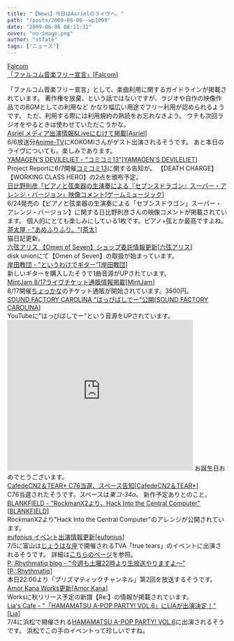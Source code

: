 ```yaml
---
title: "【News】今日はAsrielのライヴへ。"
path: "/posts/2009-06-06--wp1099"
date: "2009-06-06 08:11:31"
cover: "no-image.png"
author: "stfate"
tags: ["ニュース"]
---
```


<style type="text/css">
<!--
p {white-space: pre-wrap};
-->
</style>

<a class="topics" href="http://www.falcom.co.jp/music_use/index.html" target="_blank">Falcom 「ファルコム音楽フリー宣言」</a><span class="junre">[<a href="http://www.falcom.co.jp/" target="_blank">Falcom</a>]</span>
<div class="news">「ファルコム音楽フリー宣言」として、楽曲利用に関するガイドラインが掲載されています。
著作権を放棄、という話ではないですが、ラジオや自作の映像作品でのBGMとしての利用など
かなり幅広い用途でフリー利用が認められるようです。
ただ、利用する際には利用規約の熟読をお忘れなきよう。
ウチも次回ラジオをやるときは使わせていただこうかな。</div>
<a class="topics" href="http://www.asriel.jp/m/" target="_blank">Asriel メディア出演情報&Liveにむけて掲載</a><span class="junre">[<a href="http://www.asriel.jp/m/" target="_blank">Asriel</a>]</span>
<div class="news">6/6放送分<a href="http://www.anime-tv.co.jp/index.html" target="_blank">Anime-TV</a>にKOKOMIさんがゲスト出演されるそうです。
あと本日のライヴについても。楽しみであります。</div>
<a class="topics" href="http://devileliet.gozaru.jp/project_report/report/project_report.html" target="_blank">YAMAGEN'S DEVILELIET - "コミコミ13"</a><span class="junre">[<a href="http://devileliet.gozaru.jp/" target="_blank">YAMAGEN'S DEVILELIET</a>]</span>
<div class="news">Project Reportに6/7開催<a href="http://www.e-comicomi.com/" target="_blank">コミコミ13</a>に関する告知が。
【DEATH CHARGE】【WORKING CLASS HERO】の2点を頒布予定。</div>
<a class="topics" href="http://journal.mycom.co.jp/column/debugaerun/008/" target="_blank"> 日比野則彦「ピアノと弦楽器の生演奏による『セブンスドラゴン』スーパー・アレンジ・バージョン」映像コメント</a><span class="junre">[<a href="" target="_blank">ゲームミュージック</a>]</span>
<div class="news">6/24発売の【ピアノと弦楽器の生演奏による「セブンスドラゴン」スーパー・アレンジ・バージョン】に関する日比野則彦さんの映像コメントが掲載されています。
個人的にとても楽しみにしている1枚です。ピアノ+弦とか最高ですよね。</div>
<a class="topics" href="http://chata.moo.jp/" target="_blank">茶太屋 - "あめふりふり。"</a><span class="junre">[<a href="http://chata.moo.jp/" target="_blank">茶太</a>]</span>
<div class="news">猫日記更新。</div>
<a class="topics" href="http://www.rokugen.net/" target="_blank">六弦アリス 【Omen of Seven】ショップ委託情報更新</a><span class="junre">[<a href="http://www.rokugen.net/" target="_blank">六弦アリス</a>]</span>
<div class="news">disk unionにて【Omen of Seven】の取扱が始まっています。</div>
<a class="topics" href="http://k-kyoudan.s61.xrea.com/" target="_blank">岸田教団 - "というわけでギター"</a><span class="junre">[<a href="http://k-kyoudan.s61.xrea.com/" target="_blank">岸田教団</a>]</span>
<div class="news">新しいギターを購入したそうで1曲音源がUPされています。</div>
<a class="topics" href="http://www.mintjam.net/mj/index.html" target="_blank">MintJam 8/17ライヴチケット通販情報掲載</a><span class="junre">[<a href="http://www.mintjam.net/mj/index.html" target="_blank">MintJam</a>]</span>
<div class="news">8/17開催<a href="http://chokkana.com/pr/index.html" target="_blank">ちょっかな</a>のチケット通販が開始されています。3500円。</div>
<a class="topics" href="http://carolina.web.infoseek.co.jp/" target="_blank">SOUND FACTORY CAROLINA "はっぴばしでー"公開</a><span class="junre">[<a href="http://carolina.web.infoseek.co.jp/" target="_blank">SOUND FACTORY CAROLINA</a>]</span>
<div class="news">YouTubeに"はっぴばしでー"という音源をUPされています。
<object width="425" height="344"><param name="movie" value="http://www.youtube.com/v/BWoucu8AfW0&hl=ja&fs=1&"></param><param name="allowFullScreen" value="true"></param><param name="allowscriptaccess" value="always"></param><embed src="http://www.youtube.com/v/BWoucu8AfW0&hl=ja&fs=1&" type="application/x-shockwave-flash" allowscriptaccess="always" allowfullscreen="true" width="425" height="344"></embed></object>
お誕生日おめでとうございます。</div>
<a class="topics" href="http://homepage2.nifty.com/cn2/" target="_blank">CafedeCN2＆TEAR* C76当選、スペース告知</a><span class="junre">[<a href="http://homepage2.nifty.com/cn2/" target="_blank">CafedeCN2＆TEAR*</a>]</span>
<div class="news">C76当選されたそうです。スペースは<em>東コ-34a</em>。
新作予定ありとのこと。</div>
<a class="topics" href="http://blankfield.but.jp/" target="_blank">BLANKFIELD - "RockmanX2より、Hack Into the Central Computer"</a><span class="junre">[<a href="http://blankfield.but.jp/" target="_blank">BLANKFIELD</a>]</span>
<div class="news">RockmanX2より"Hack Into the Central Computer"のアレンジが公開されています。</div>
<a class="topics" href="http://eufonius.net/" target="_blank">eufonius イベント出演情報更新</a><span class="junre">[<a href="http://eufonius.net/" target="_blank">eufonius</a>]</span>
<div class="news">7/5に富山は<a href="http://johanaza.city.nanto.toyama.jp/" target="_blank">じょうはな座</a>で開催されるTVA「true tears」のイベントに出演されるそうです。
詳細は<a href="http://johanaza.city.nanto.toyama.jp/event/index.html" target="_blank">こちらのページ</a>を参照。</div>
<a class="topics" href="http://prq.blog44.fc2.com/" target="_blank">P∴Rhythmatiq blog - "今週も土曜22時より生放送やりますよ～"</a><span class="junre">[<a href="http://prq.blog44.fc2.com/" target="_blank">P∴Rhythmatiq</a>]</span>
<div class="news">本日22:00より「プリズマティックチャンネル」第2回を放送するそうです。</div>
<a class="topics" href="http://amorkana.jp/" target="_blank">Amor Kana Works更新</a><span class="junre">[<a href="http://amorkana.jp/" target="_blank">Amor Kana</a>]</span>
<div class="news">Worksに秋リリース予定の新譜【Re:】の情報が掲載されています。</div>
<a class="topics" href="http://blog.lias-cafe.com/" target="_blank">Lia's Cafe - "「HAMAMATSU A-POP PARTY! VOL.6」にLIAが出演決定！"</a><span class="junre">[<a href="http://www.lias-cafe.com/" target="_blank">Lia</a>]</span>
<div class="news">7/4に浜松で開催される<a href="http://ameblo.jp/a-popparty/" target="_blank">HAMAMATSU A-POP PARTY! VOL.6</a>に出演されるそうです。
浜松でこの手のイベントって珍しいですね。</div>

